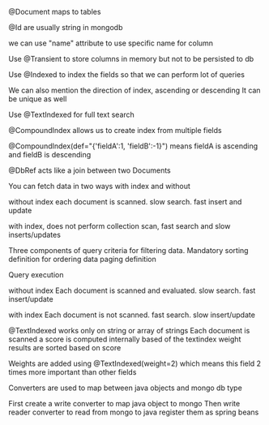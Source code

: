 @Document maps to tables

@Id are usually string in mongodb

we can use "name" attribute to use specific name for column

Use @Transient to store columns in memory but not to be persisted to db

Use @Indexed to index the fields so that we can perform lot of queries

We can also mention the direction of index, ascending or descending
It can be unique as well

Use @TextIndexed for full text search

@CompoundIndex allows us to create index from multiple fields

@CompoundIndex(def="{'fieldA':1, 'fieldB':-1}") means fieldA is ascending and fieldB is descending

@DbRef acts like a join between two Documents


You can fetch data in two ways
with index and without

without index each document is scanned. slow search. fast insert and update


with index, does not perform collection scan, fast search and slow inserts/updates

Three components of query
criteria for filtering data. Mandatory
sorting definition for ordering data
paging definition


Query execution

without index
Each document is scanned and evaluated. slow search. fast insert/update


with index
Each document is not scanned. fast search. slow insert/update



@TextIndexed works only on string or array of strings
Each document is scanned
a score is computed internally based of the textindex weight
results are sorted based on score

Weights are added using
@TextIndexed(weight=2) which means this field 2 times more important than other fields

Converters are used to map between java objects and mongo db type

First create a write converter to map java object to mongo
Then write reader converter to read from mongo to java
register them as spring beans

